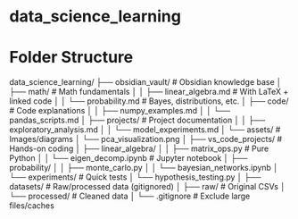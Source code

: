 # data_science_learning

# Folder Structure 
data_science_learning/
├── obsidian_vault/               # Obsidian knowledge base
│   ├── math/                     # Math fundamentals
│   │   ├── linear_algebra.md     # With LaTeX + linked code
│   │   └── probability.md       # Bayes, distributions, etc.
│   ├── code/                     # Code explanations
│   │   ├── numpy_examples.md
│   │   └── pandas_scripts.md
│   ├── projects/                 # Project documentation
│   │   ├── exploratory_analysis.md
│   │   └── model_experiments.md
│   └── assets/                   # Images/diagrams
│       └── pca_visualization.png
│
├── vs_code_projects/             # Hands-on coding
│   ├── linear_algebra/
│   │   ├── matrix_ops.py        # Pure Python
│   │   └── eigen_decomp.ipynb   # Jupyter notebook
│   ├── probability/
│   │   ├── monte_carlo.py
│   │   └── bayesian_networks.ipynb
│   └── experiments/             # Quick tests
│       └── hypothesis_testing.py
│
├── datasets/                    # Raw/processed data (gitignored)
│   ├── raw/                     # Original CSVs
│   └── processed/               # Cleaned data
│
└── .gitignore                   # Exclude large files/caches